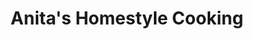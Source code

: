 ---
title: "Anita's Homestyle Cooking"
url: /drakes-branch/anitas-homestyle-cooking/
shop: Feinkost
---